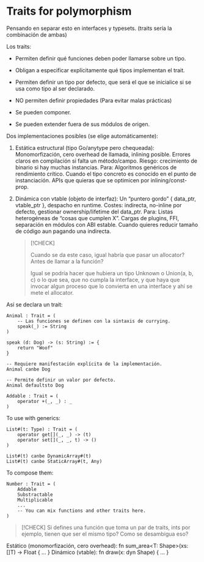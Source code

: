 # Traits for polymorphism

Pensando en separar esto en interfaces y typesets.
(traits sería la combinación de ambas)

Los traits:

- Permiten definir qué funciones deben poder llamarse sobre un tipo.

- Obligan a especificar explícitamente qué tipos implementan el trait.

- Permiten definir un tipo por defecto, que será el que se inicialice si se usa
  como tipo al ser declarado.

- NO permiten definir propiedades (Para evitar malas prácticas)

- Se pueden componer.

- Se pueden extender fuera de sus módulos de origen.


Dos implementaciones posibles (se elige automáticamente):

1. Estática estructural (tipo Go/anytype pero chequeada):
	Monomorfización, cero overhead de llamada, inlining posible.
	Errores claros en compilación si falta un método/campo.
	Riesgo:
		crecimiento de binario si hay muchas instancias.
	Para:
		Algoritmos genéricos de rendimiento crítico.
		Cuando el tipo concreto es conocido en el punto de instanciación.
		APIs que quieras que se optimicen por inlining/const-prop.

2. Dinámica con vtable (objeto de interfaz):
	Un “puntero gordo” { data_ptr, vtable_ptr }, despacho en runtime.
	Costes:
		indirecta, no-inline por defecto, gestionar ownership/lifetime del data_ptr.
	Para:
		Listas heterogéneas de “cosas que cumplen X”.
		Cargas de plugins, FFI, separación en módulos con ABI estable.
		Cuando quieres reducir tamaño de código aun pagando una indirecta.
	
	> [!CHECK]
	>
	> Cuando se da este caso, igual habría que pasar un allocator? Antes de
	> llamar a la función?
	>
	> Igual se podría hacer que hubiera un tipo Unknown o Union(a, b, c) o
	> lo que sea, que no cumpla la interface, y que haya que invocar algun
	> proceso que lo convierta en una interface y ahí se mete el allocator.


Así se declara un trait:

```
Animal : Trait = (
	-- Las funciones se definen con la sintaxis de currying.
	speak(_) := String
)

speak (d: Dog) -> (s: String) := {
	return "Woof"
}

-- Requiere manifestación explícita de la implementación.
Animal canbe Dog

-- Permite definir un valor por defecto.
Animal defaultsto Dog
```

```
Addable : Trait = (
	operator +(_, _) : _
)
```

To use with generics:

```
List#(t: Type) : Trait = (
	operator get[](_, _) -> (t)
	operator set[](_, _, t) -> ()
)

List#(t) canbe DynamicArray#(t)
List#(t) canbe StaticArray#(t, Any)
```

To compose them:

```
Number : Trait = (
	Addable
	Substractable
	Multiplicable
	...
	-- You can mix functions and other traits here.
)
```


> [!CHECK]
> Si defines una función que toma un par de traits, ints por ejemplo, tienen
> que ser el mismo tipo? Como se desambigua eso?

Estático (monomorfización, cero overhead):
fn sum_area<T: Shape>(xs: []T) -> Float { … }
Dinámico (vtable):
fn draw(x: dyn Shape) { … }

